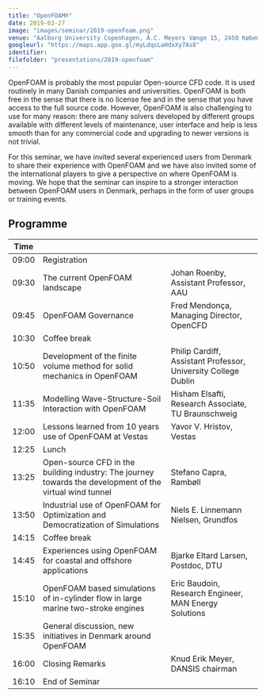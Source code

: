 ```yaml
---
title: "OpenFOAM®"
date: 2019-03-27
image: "images/seminar/2019-openfoam.png"
venue: "Aalborg University Copenhagen, A.C. Meyers Vænge 15, 2450 København SV Seminarrum 1.008 (Auditoriet)"
googleurl: "https://maps.app.goo.gl/myLdqsLaHdxXy7As8"
identifier:
filefolder: "presentations/2019-openfoam"
---
```


OpenFOAM is probably the most popular Open-source CFD code. It is used routinely in many Danish companies and universities. OpenFOAM is both free in the sense that there is no license fee and in the sense that you have access to the full source code. However, OpenFOAM is also challenging to use for many reason: there are many solvers developed by different groups available with different levels of maintenance, user interface and help is less smooth than for any commercial code and upgrading to newer versions is not trivial. 

For this seminar, we have invited several experienced users from Denmark to share their experience with OpenFOAM and we have also invited some of the international players to give a perspective on where OpenFOAM is moving. We hope that the seminar can inspire to a stronger interaction between OpenFOAM users in Denmark, perhaps in the form of user groups or training events.

## Programme

| Time  |             |             |
| ----- | ----------- | ----------- |
| 09:00 | Registration|             |
|09:30 | The current OpenFOAM landscape   | Johan Roenby, Assistant Professor, AAU  |
|09:45 | OpenFOAM Governance|  Fred Mendonça, Managing Director, OpenCFD |
| 10:30 | Coffee break | |
| 10:50 | Development of the finite volume method for solid mechanics in OpenFOAM  |Philip Cardiff, Assistant Professor, University College Dublin |
| 11:35 | Modelling Wave-Structure-Soil Interaction with OpenFOAM| Hisham Elsafti, Research Associate, TU Braunschweig |
| 12:00| Lessons learned from 10 years use of OpenFOAM at Vestas |Yavor V. Hristov, Vestas|
| 12:25|Lunch | |
| 13:25|Open-source CFD in the building industry: The journey towards the development of the virtual wind tunnel |Stefano Capra, Rambøll|
| 13:50|Industrial use of OpenFOAM for Optimization and Democratization of Simulations| Niels E. Linnemann Nielsen, Grundfos |
| 14:15|Coffee break| |
| 14:45|Experiences using OpenFOAM for coastal and offshore applications | Bjarke Eltard Larsen, Postdoc, DTU |
| 15:10|OpenFOAM based simulations of in-cylinder flow in large marine two-stroke engines | Eric Baudoin, Research Engineer, MAN Energy Solutions|
| 15:35|General discussion, new initiatives in Denmark around OpenFOAM | |
| 16:00|Closing Remarks |Knud Erik Meyer, DANSIS chairman |
| 16:10|End of Seminar| |